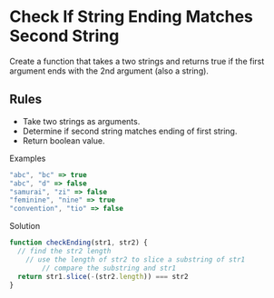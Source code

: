 # Check If String Ending Matches Second String

Create a function that takes a two strings and returns true if the first argument ends with the 2nd argument (also a string).

## Rules

* Take two strings as arguments.
* Determine if second string matches ending of first string.
* Return boolean value.

Examples

```JavaScript
"abc", "bc" => true
"abc", "d" => false
"samurai", "zi" => false
"feminine", "nine" => true
"convention", "tio" => false
```

Solution

```JavaScript
function checkEnding(str1, str2) {
  // find the str2 length
  	// use the length of str2 to slice a substring of str1
  		// compare the substring and str1
  return str1.slice(-(str2.length)) === str2
}
```
